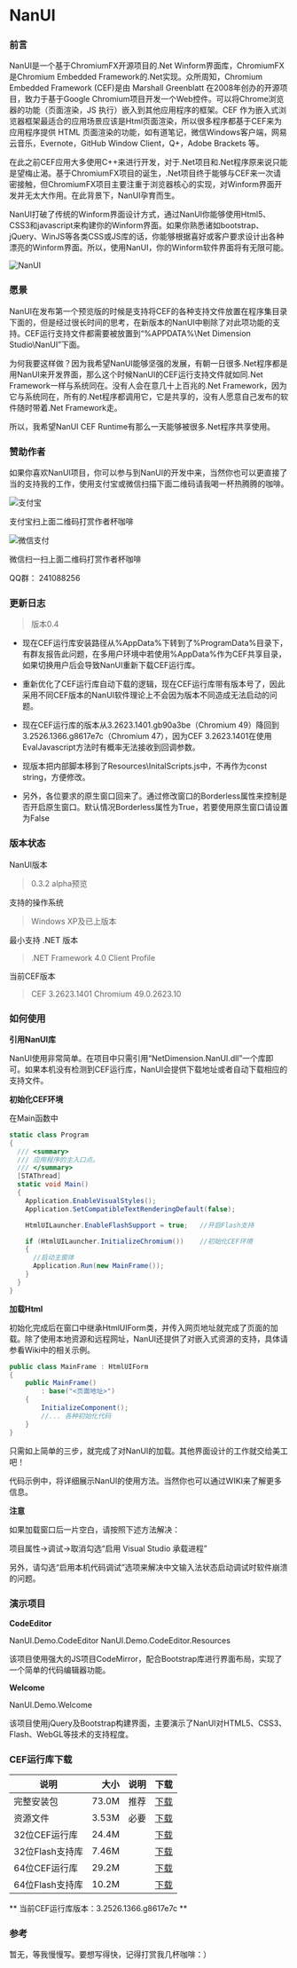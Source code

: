 # NanUI
### 前言
NanUI是一个基于ChromiumFX开源项目的.Net Winform界面库，ChromiumFX是Chromium Embedded Framework的.Net实现。众所周知，Chromium Embedded Framework (CEF)是由 Marshall Greenblatt 在2008年创办的开源项目，致力于基于Google Chromium项目开发一个Web控件。可以将Chrome浏览器的功能（页面渲染，JS 执行）嵌入到其他应用程序的框架。CEF 作为嵌入式浏览器框架最适合的应用场景应该是Html页面渲染，所以很多程序都基于CEF来为应用程序提供 HTML 页面渲染的功能，如有道笔记，微信Windows客户端，网易云音乐，Evernote，GitHub Window Client，Q+，Adobe Brackets 等。

在此之前CEF应用大多使用C++来进行开发，对于.Net项目和.Net程序原来说只能是望梅止渴。基于ChromiumFX项目的诞生，.Net项目终于能够与CEF来一次请密接触，但ChromiumFX项目主要注重于浏览器核心的实现，对Winform界面开发并无太大作用。在此背景下，NanUI孕育而生。

NanUI打破了传统的Winform界面设计方式，通过NanUI你能够使用Html5、CSS3和javascript来构建你的Winform界面。如果你熟悉诸如bootstrap、jQuery、WinJS等各类CSS或JS库的话，你能够根据喜好或客户要求设计出各种漂亮的Winform界面。所以，使用NanUI，你的Winform软件界面将有无限可能。

![NanUI](http://images2015.cnblogs.com/blog/352785/201605/352785-20160518180435701-1461536015.png)

### 愿景
NanUI在发布第一个预览版的时候是支持将CEF的各种支持文件放置在程序集目录下面的，但是经过很长时间的思考，在新版本的NanUI中剔除了对此项功能的支持。CEF运行支持文件都需要被放置到“%APPDATA%\Net Dimension Studio\NanUI”下面。

为何我要这样做？因为我希望NanUI能够坚强的发展，有朝一日很多.Net程序都是用NanUI来开发界面，那么这个时候NanUI的CEF运行支持文件就如同.Net Framework一样与系统同在。没有人会在意几十上百兆的.Net Framework，因为它与系统同在，所有的.Net程序都调用它，它是共享的，没有人愿意自己发布的软件随时带着.Net Framework走。

所以，我希望NanUI CEF Runtime有那么一天能够被很多.Net程序共享使用。


### 赞助作者
如果你喜欢NanUI项目，你可以参与到NanUI的开发中来，当然你也可以更直接了当的支持我的工作，使用支付宝或微信扫描下面二维码请我喝一杯热腾腾的咖啡。

![支付宝](http://images2015.cnblogs.com/blog/352785/201606/352785-20160608004055668-1675779685.png)

支付宝扫上面二维码打赏作者杯咖啡

![微信支付](http://images2015.cnblogs.com/blog/352785/201606/352785-20160612234514761-199610391.jpg)

微信扫一扫上面二维码打赏作者杯咖啡

QQ群：
241088256

### 更新日志
> 版本0.4

- 现在CEF运行库安装路径从%AppData%下转到了%ProgramData%目录下，有群友报告此问题，在多用户环境中若使用%AppData%作为CEF共享目录，如果切换用户后会导致NanUI重新下载CEF运行库。

- 重新优化了CEF运行库自动下载的逻辑，现在CEF运行库带有版本号了，因此采用不同CEF版本的NanUI软件理论上不会因为版本不同造成无法启动的问题。

- 现在CEF运行库的版本从3.2623.1401.gb90a3be（Chromium 49）降回到3.2526.1366.g8617e7c（Chromium 47），因为CEF 3.2623.1401在使用EvalJavascript方法时有概率无法接收到回调参数。

- 现版本把内部脚本移到了Resources\InitalScripts.js中，不再作为const string，方便修改。

- 另外，各位要求的原生窗口回来了。通过修改窗口的Borderless属性来控制是否开启原生窗口。默认情况Borderless属性为True，若要使用原生窗口请设置为False


### 版本状态
NanUI版本
> 0.3.2 alpha预览

支持的操作系统
> Windows XP及已上版本

最小支持 .NET 版本
> .NET Framework 4.0 Client Profile

当前CEF版本
> CEF 3.2623.1401 Chromium 49.0.2623.10

### 如何使用
**引用NanUI库**

NanUI使用非常简单。在项目中只需引用“NetDimension.NanUI.dll”一个库即可。如果本机没有检测到CEF运行库，NanUI会提供下载地址或者自动下载相应的支持文件。

**初始化CEF环境**

在Main函数中
```C#
static class Program
{
  /// <summary>
  /// 应用程序的主入口点。
  /// </summary>
  [STAThread]
  static void Main()
  {
    Application.EnableVisualStyles();
    Application.SetCompatibleTextRenderingDefault(false);

    HtmlUILauncher.EnableFlashSupport = true;	//开启Flash支持

    if (HtmlUILauncher.InitializeChromium())	//初始化CEF环境
    {
      //启动主窗体
      Application.Run(new MainFrame());
    }
  }
}
```

**加载Html**

初始化完成后在窗口中继承HtmlUIForm类，并传入网页地址就完成了页面的加载。除了使用本地资源和远程网址，NanUI还提供了对嵌入式资源的支持，具体请参看Wiki中的相关示例。
```C#
public class MainFrame : HtmlUIForm
{
	public MainFrame()
		: base("<页面地址>")
	{
		InitializeComponent();
		//... 各种初始化代码
	}
}

```

只需如上简单的三步，就完成了对NanUI的加载。其他界面设计的工作就交给美工吧！

代码示例中，将详细展示NanUI的使用方法。当然你也可以通过WIKI来了解更多信息。

**注意**

如果加载窗口后一片空白，请按照下述方法解决：

项目属性->调试->取消勾选“启用 Visual Studio 承载进程”

另外，请勾选“启用本机代码调试”选项来解决中文输入法状态启动调试时软件崩溃的问题。

### 演示项目
**CodeEditor**

NanUI.Demo.CodeEditor
NanUI.Demo.CodeEditor.Resources

该项目使用强大的JS项目CodeMirror，配合Bootstrap库进行界面布局，实现了一个简单的代码编辑器功能。

**Welcome**

NanUI.Demo.Welcome

该项目使用jQuery及Bootstrap构建界面，主要演示了NanUI对HTML5、CSS3、Flash、WebGL等技术的支持程度。

### CEF运行库下载
| 说明           | 大小  | 说明  | 下载                                                           |
| -------------- |------:|:-----:|:-------------------------------------------------------------:|
| 完整安装包      | 73.0M | 推荐  | [下载](http://www.ohtrip.cn/NanUI/NanUIPackages/3.2526.1366.g8617e7c/all.exe)             |
| 资源文件        | 3.53M | 必要  | [下载](http://www.ohtrip.cn/NanUI/NanUIPackages/3.2526.1366.g8617e7c/resources.exe)       |
| 32位CEF运行库   | 24.4M |      | [下载](http://www.ohtrip.cn/NanUI/NanUIPackages/3.2526.1366.g8617e7c/x86/cef_x86.exe.exe)  |
| 32位Flash支持库 | 7.46M |      | [下载](http://www.ohtrip.cn/NanUI/NanUIPackages/3.2526.1366.g8617e7c/x86/flash_x86.exe)    |
| 64位CEF运行库   | 29.2M |      | [下载](http://www.ohtrip.cn/NanUI/NanUIPackages/3.2526.1366.g8617e7c/x64/cef_x64.exe.exe)  |
| 64位Flash支持库 | 10.2M |      | [下载](http://www.ohtrip.cn/NanUI/NanUIPackages/3.2526.1366.g8617e7c/x64/flash_x64.exe)    |

** 当前CEF运行库版本：3.2526.1366.g8617e7c **

### 参考
暂无，等我慢慢写。要想写得快，记得打赏我几杯咖啡：）
